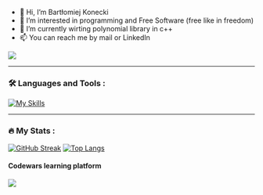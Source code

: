 - 👋 Hi, I’m Bartłomiej Konecki
- 👀 I’m interested in programming and Free Software (free like in freedom)
- 🌱 I’m currently wirting polynomial library in c++
- 📫 You can reach me by mail or LinkedIn

<div>
  <a href="https://pl.linkedin.com/in/bart%C5%82omiej-konecki-39b002171">
    <img src=https://img.shields.io/badge/LinkedIn-blue?logo=linkedin&logoColor=white&style=for-the-badge>
  </a>
</div>

---

### :hammer_and_wrench: Languages and Tools :
[![My Skills](https://skillicons.dev/icons?i=c,python,java,vscode,github,git,linux)](https://skillicons.dev)

---
### :fire: My Stats :
[![GitHub Streak](https://streak-stats.demolab.com/?user=IQ8QI&theme=dark)](https://git.io/streak-stats)
[![Top Langs](https://github-readme-stats.vercel.app/api/top-langs/?username=IQ8QI&theme=dark)](https://github.com/anuraghazra/github-readme-stats)
<div>
  <h4>Codewars learning platform</h4><img src="https://www.codewars.com/users/IQ8QI/badges/large"/>
</div>


<!---
IQ8QI/IQ8QI is a ✨ special ✨ repository because its `README.md` (this file) appears on your GitHub profile.
You can click the Preview link to take a look at your changes.
--->
